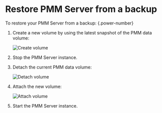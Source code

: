 # Restore PMM Server from a backup

To restore your PMM Server from a backup:
{.power-number}

1. Create a new volume by using the latest snapshot of the PMM data volume:

    ![Create volume](../../../../images/aws-marketplace.pmm.ec2.backup2)

2. Stop the PMM Server instance.

3. Detach the current PMM data volume:

    ![Detach volume](../../../../images/aws-marketplace.pmm.ec2.backup3)

4. Attach the new volume:

    ![Attach volume](../../../../images/aws-marketplace.pmm.ec2.backup4)

5. Start the PMM Server instance.